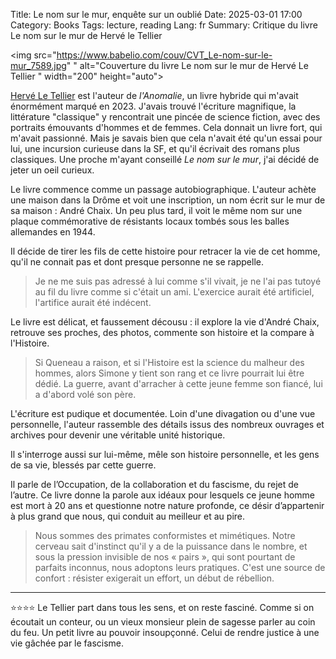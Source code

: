 Title: Le nom sur le mur, enquête sur un oublié
Date: 2025-03-01 17:00
Category: Books
Tags: lecture, reading
Lang: fr
Summary: Critique du livre Le nom sur le mur de Hervé le Tellier

<img src="https://www.babelio.com/couv/CVT_Le-nom-sur-le-mur_7589.jpg"
" alt="Couverture du livre Le nom sur le mur de Hervé Le Tellier
" width="200" height="auto">

[Hervé Le Tellier](https://fr.wikipedia.org/wiki/Herv%C3%A9_Le_Tellier) est l'auteur de _l'Anomalie_, un livre hybride qui m'avait énormément marqué en 2023. J'avais trouvé l'écriture magnifique, la littérature "classique" y rencontrait une pincée de science fiction, avec des portraits émouvants d'hommes et de femmes. Cela donnait un livre fort, qui m'avait passionné. Mais je savais bien que cela n'avait été qu'un essai pour lui, une incursion curieuse dans la SF, et qu'il écrivait des romans plus classiques. Une proche m'ayant conseillé _Le nom sur le mur_, j'ai décidé de jeter un oeil curieux.

Le livre commence comme un passage autobiographique. L'auteur achète une maison dans la Drôme et voit une inscription, un nom écrit sur le mur de sa maison : André Chaix. Un peu plus tard, il voit le même nom sur une plaque commémorative de résistants locaux tombés sous les balles allemandes en 1944.

Il décide de tirer les fils de cette histoire pour retracer la vie de cet homme, qu'il ne connait pas et dont presque personne ne se rappelle.

> Je ne me suis pas adressé à lui comme s'il vivait, je ne l'ai pas tutoyé au fil du livre comme si c'était un ami. L'exercice aurait été artificiel, l'artifice aurait été indécent.

Le livre est délicat, et faussement décousu : il explore la vie d'André Chaix, retrouve ses proches, des photos, commente son histoire et la compare à l'Histoire.

> Si Queneau a raison, et si l'Histoire est la science du malheur des hommes, alors Simone y tient son rang et ce livre pourrait lui être dédié. La guerre, avant d'arracher à cette jeune femme son fiancé, lui a d'abord volé son père.

L'écriture est pudique et documentée. Loin d'une divagation ou d'une vue personnelle, l'auteur rassemble des détails issus des nombreux ouvrages et archives pour devenir une véritable unité historique.

Il s'interroge aussi sur lui-même, mêle son histoire personnelle, et les gens de sa vie, blessés par cette guerre.

Il parle de l’Occupation, de la collaboration et du fascisme, du rejet de l’autre. Ce livre donne la parole aux idéaux pour lesquels ce jeune homme est mort à 20 ans et questionne notre nature profonde, ce désir d’appartenir à plus grand que nous, qui conduit au meilleur et au pire.

> Nous sommes des primates conformistes et mimétiques. Notre cerveau sait d'instinct qu'il y a de la puissance dans le nombre, et sous la pression invisible de nos « pairs », qui sont pourtant de parfaits inconnus, nous adoptons leurs pratiques. C'est une source de confort : résister exigerait un effort, un début de rébellion.

---

⭐⭐⭐⭐ Le Tellier part dans tous les sens, et on reste fasciné. Comme si on écoutait un conteur, ou un vieux monsieur plein de sagesse parler au coin du feu. Un petit livre au pouvoir insoupçonné. Celui de rendre justice à une vie gâchée par le fascisme.

